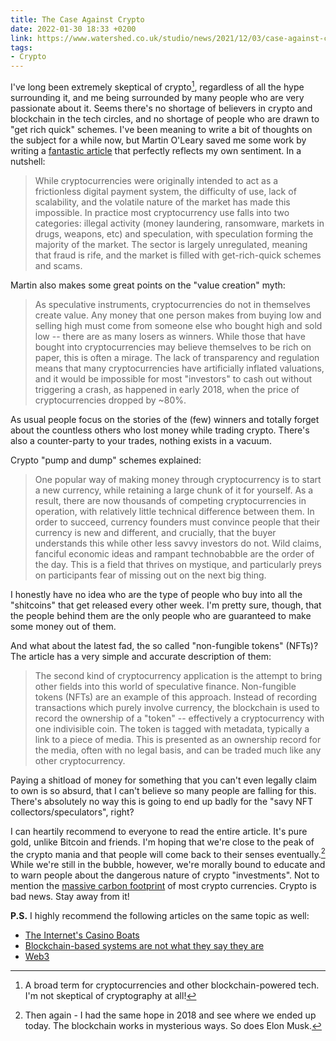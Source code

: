 ```yaml
---
title: The Case Against Crypto
date: 2022-01-30 18:33 +0200
link: https://www.watershed.co.uk/studio/news/2021/12/03/case-against-crypto
tags:
- Crypto
---
```


I've long been extremely skeptical of crypto[^1], regardless of all the hype surrounding it, and me
being surrounded by many people who are very passionate about it. Seems there's no shortage of
believers in crypto and blockchain in the tech circles, and no shortage of people who are drawn to
"get rich quick" schemes. I've been meaning to write a bit of thoughts on the subject for a while now,
but Martin O'Leary saved me some work by writing a [fantastic article](https://www.watershed.co.uk/studio/news/2021/12/03/case-against-crypto)
that perfectly reflects my own sentiment. In a nutshell:

> While cryptocurrencies were originally intended to act as a frictionless digital payment system, the difficulty of use, lack of scalability, and the volatile nature of the market has made this impossible. In practice most cryptocurrency use falls into two categories: illegal activity (money laundering, ransomware, markets in drugs, weapons, etc) and speculation, with speculation forming the majority of the market. The sector is largely unregulated, meaning that fraud is rife, and the market is filled with get-rich-quick schemes and scams.

Martin also makes some great points on the "value creation" myth:

> As speculative instruments, cryptocurrencies do not in themselves create value. Any money that one person makes from buying low and selling high must come from someone else who bought high and sold low -- there are as many losers as winners. While those that have bought into cryptocurrencies may believe themselves to be rich on paper, this is often a mirage. The lack of transparency and regulation means that many cryptocurrencies have artificially inflated valuations, and it would be impossible for most "investors" to cash out without triggering a crash, as happened in early 2018, when the price of cryptocurrencies dropped by ~80%.

As usual people focus on the stories of the (few) winners and totally forget about the countless others who lost money while trading crypto. There's also a counter-party to your trades, nothing exists in a vacuum.

Crypto "pump and dump" schemes explained:

> One popular way of making money through cryptocurrency is to start a new currency, while retaining a large chunk of it for yourself. As a result, there are now thousands of competing cryptocurrencies in operation, with relatively little technical difference between them. In order to succeed, currency founders must convince people that their currency is new and different, and crucially, that the buyer understands this while other less savvy investors do not. Wild claims, fanciful economic ideas and rampant technobabble are the order of the day. This is a field that thrives on mystique, and particularly preys on participants fear of missing out on the next big thing.

I honestly have no idea who are the type of people who buy into all the "shitcoins" that get released every other week. I'm pretty sure, though, that the people behind them are the only people who are guaranteed to make some money out of them.

And what about the latest fad, the so called "non-fungible tokens" (NFTs)? The article has a very simple and accurate description of them:

> The second kind of cryptocurrency application is the attempt to bring other fields into this world of speculative finance. Non-fungible tokens (NFTs) are an example of this approach. Instead of recording transactions which purely involve currency, the blockchain is used to record the ownership of a "token" -- effectively a cryptocurrency with one indivisible coin. The token is tagged with metadata, typically a link to a piece of media. This is presented as an ownership record for the media, often with no legal basis, and can be traded much like any other cryptocurrency.

Paying a shitload of money for something that you can't even legally claim to own is so absurd, that I can't believe so many people are falling for this. There's absolutely no way this is going to end up badly for the "savy NFT collectors/speculators", right?

I can heartily recommend to everyone to read the entire article. It's pure gold, unlike Bitcoin and friends. I'm hoping that we're close to the peak of the crypto mania and that people will come back to their senses eventually.[^2] While we're still in the bubble, however, we're morally bound to educate and to warn people about the dangerous nature of crypto "investments". Not to mention the [massive carbon footprint](https://ccaf.io/cbeci/index/comparisons) of most crypto currencies. Crypto is bad news. Stay away from it!

**P.S.** I highly recommend the following articles on the same topic as well:

- [The Internet's Casino Boats](https://www.stephendiehl.com/blog/casino-boats.html)
- [Blockchain-based systems are not what they say they are](https://blog.mollywhite.net/blockchains-are-not-what-they-say/)
- [Web3](https://www.profgalloway.com/web3/)

[^1]: A broad term for cryptocurrencies and other blockchain-powered tech. I'm not skeptical of cryptography at all!
[^2]: Then again - I had the same hope in 2018 and see where we ended up today. The blockchain works in mysterious ways. So does Elon Musk.

